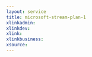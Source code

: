 ```yaml
---
layout: service
title: microsoft-stream-plan-1
xlinkadmin: 
xlinkdev: 
xlink: 
xlinkbusiness: 
xsource: 
---
```

